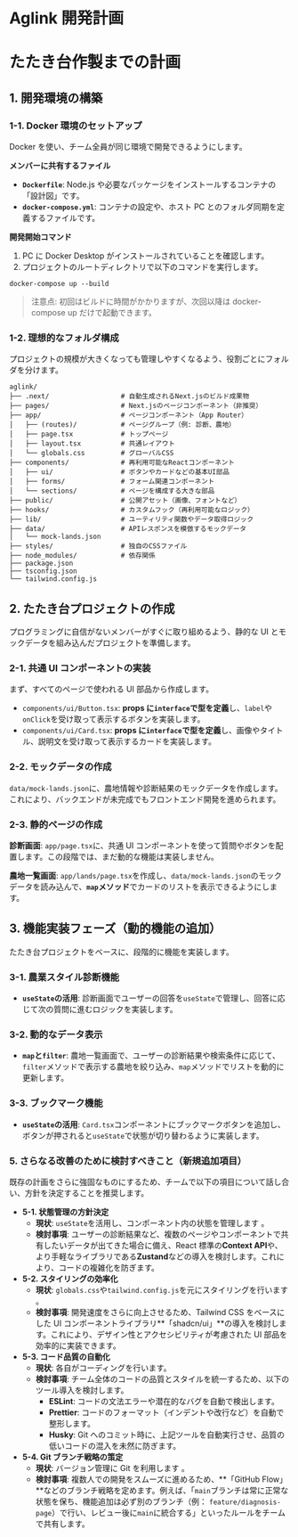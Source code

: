 # Aglink 開発計画

# たたき台作製までの計画

## 1. 開発環境の構築

### 1-1. Docker 環境のセットアップ

Docker を使い、チーム全員が同じ環境で開発できるようにします。

**メンバーに共有するファイル**

- **`Dockerfile`**: Node.js や必要なパッケージをインストールするコンテナの「設計図」です。
- **`docker-compose.yml`**: コンテナの設定や、ホスト PC とのフォルダ同期を定義するファイルです。

**開発開始コマンド**

1. PC に Docker Desktop がインストールされていることを確認します。
2. プロジェクトのルートディレクトリで以下のコマンドを実行します。

```
docker-compose up --build

```

> 注意点: 初回はビルドに時間がかかりますが、次回以降は docker-compose up だけで起動できます。

### 1-2. 理想的なフォルダ構成

プロジェクトの規模が大きくなっても管理しやすくなるよう、役割ごとにフォルダを分けます。

```
aglink/
├── .next/                  # 自動生成されるNext.jsのビルド成果物
├── pages/                  # Next.jsのページコンポーネント（非推奨）
├── app/                    # ページコンポーネント（App Router）
│   ├── (routes)/           # ページグループ（例: 診断、農地）
│   ├── page.tsx            # トップページ
│   ├── layout.tsx          # 共通レイアウト
│   └── globals.css         # グローバルCSS
├── components/             # 再利用可能なReactコンポーネント
│   ├── ui/                 # ボタンやカードなどの基本UI部品
│   ├── forms/              # フォーム関連コンポーネント
│   └── sections/           # ページを構成する大きな部品
├── public/                 # 公開アセット（画像、フォントなど）
├── hooks/                  # カスタムフック（再利用可能なロジック）
├── lib/                    # ユーティリティ関数やデータ取得ロジック
├── data/                   # APIレスポンスを模倣するモックデータ
│   └── mock-lands.json
├── styles/                 # 独自のCSSファイル
├── node_modules/           # 依存関係
├── package.json
├── tsconfig.json
└── tailwind.config.js

```

## 2. たたき台プロジェクトの作成

プログラミングに自信がないメンバーがすぐに取り組めるよう、静的な UI とモックデータを組み込んだプロジェクトを準備します。

### 2-1. 共通 UI コンポーネントの実装

まず、すべてのページで使われる UI 部品から作成します。

- `components/ui/Button.tsx`: **props に`interface`で型を定義**し、`label`や`onClick`を受け取って表示するボタンを実装します。
- `components/ui/Card.tsx`: **props に`interface`で型を定義**し、画像やタイトル、説明文を受け取って表示するカードを実装します。

### 2-2. モックデータの作成

`data/mock-lands.json`に、農地情報や診断結果のモックデータを作成します。これにより、バックエンドが未完成でもフロントエンド開発を進められます。

### 2-3. 静的ページの作成

**診断画面**: `app/page.tsx`に、共通 UI コンポーネントを使って質問やボタンを配置します。この段階では、まだ動的な機能は実装しません。

**農地一覧画面**: `app/lands/page.tsx`を作成し、`data/mock-lands.json`のモックデータを読み込んで、**`map`メソッド**でカードのリストを表示できるようにします。

## 3. 機能実装フェーズ（動的機能の追加）

たたき台プロジェクトをベースに、段階的に機能を実装します。

### 3-1. 農業スタイル診断機能

- **`useState`の活用**: 診断画面でユーザーの回答を`useState`で管理し、回答に応じて次の質問に進むロジックを実装します。

### 3-2. 動的なデータ表示

- **`map`と`filter`**: 農地一覧画面で、ユーザーの診断結果や検索条件に応じて、`filter`メソッドで表示する農地を絞り込み、`map`メソッドでリストを動的に更新します。

### 3-3. ブックマーク機能

- **`useState`の活用**: `Card.tsx`コンポーネントにブックマークボタンを追加し、ボタンが押されると`useState`で状態が切り替わるように実装します。

### **5. さらなる改善のために検討すべきこと（新規追加項目）**

既存の計画をさらに強固なものにするため、チームで以下の項目について話し合い、方針を決定することを推奨します。

- **5-1. 状態管理の方針決定**
  - **現状**: `useState`を活用し、コンポーネント内の状態を管理します 。
  - **検討事項**: ユーザーの診断結果など、複数のページやコンポーネントで共有したいデータが出てきた場合に備え、React 標準の**Context API**や、より手軽なライブラリである**Zustand**などの導入を検討します。これにより、コードの複雑化を防ぎます。
- **5-2. スタイリングの効率化**
  - **現状**: `globals.css`や`tailwind.config.js`を元にスタイリングを行います 。
  - **検討事項**: 開発速度をさらに向上させるため、Tailwind CSS をベースにした UI コンポーネントライブラリ**「shadcn/ui」**の導入を検討します。これにより、デザイン性とアクセシビリティが考慮された UI 部品を効率的に実装できます。
- **5-3. コード品質の自動化**
  - **現状**: 各自がコーディングを行います。
  - **検討事項**: チーム全体のコードの品質とスタイルを統一するため、以下のツール導入を検討します。
    - **ESLint**: コードの文法エラーや潜在的なバグを自動で検出します。
    - **Prettier**: コードのフォーマット（インデントや改行など）を自動で整形します。
    - **Husky**: Git へのコミット時に、上記ツールを自動実行させ、品質の低いコードの混入を未然に防ぎます。
- **5-4. Git ブランチ戦略の策定**
  - **現状**: バージョン管理に Git を利用します 。
  - **検討事項**: 複数人での開発をスムーズに進めるため、**「GitHub Flow」**などのブランチ戦略を定めます。例えば、「`main`ブランチは常に正常な状態を保ち、機能追加は必ず別のブランチ（例： `feature/diagnosis-page`）で行い、レビュー後に`main`に統合する」といったルールをチームで共有します。
